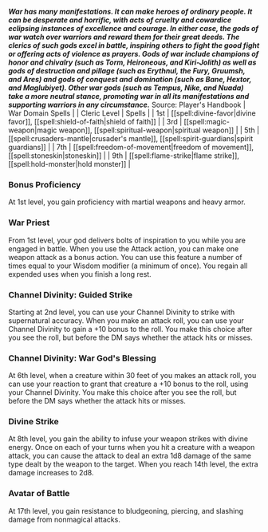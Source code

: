 ***War has many manifestations. It can make heroes of ordinary people. It can be desperate and horrific, with acts of cruelty and cowardice eclipsing instances of excellence and courage. In either case, the gods of war watch over warriors and reward them for their great deeds. The clerics of such gods excel in battle, inspiring others to fight the good fight or offering acts of violence as prayers. Gods of war include champions of honor and chivalry (such as Torm, Heironeous, and Kiri-Jolith) as well as gods of destruction and pillage (such as Erythnul, the Fury, Gruumsh, and Ares) and gods of conquest and domination (such as Bane, Hextor, and Maglubiyet). Other war gods (such as Tempus, Ni******ke, and Nuada) take a more neutral stance, promoting war in all its manifestations and supporting warriors in any circumstance.***
Source: Player's Handbook
| War Domain Spells |
| Cleric Level | Spells |
| 1st | [[spell:divine-favor|divine favor]], [[spell:shield-of-faith|shield of faith]] |
| 3rd | [[spell:magic-weapon|magic weapon]], [[spell:spiritual-weapon|spiritual weapon]] |
| 5th | [[spell:crusaders-mantle|crusader's mantle]], [[spell:spirit-guardians|spirit guardians]] |
| 7th | [[spell:freedom-of-movement|freedom of movement]], [[spell:stoneskin|stoneskin]] |
| 9th | [[spell:flame-strike|flame strike]], [[spell:hold-monster|hold monster]] |
### Bonus Proficiency
At 1st level, you gain proficiency with martial weapons and heavy armor.
### War Priest
From 1st level, your god delivers bolts of inspiration to you while you are engaged in battle. When you use the Attack action, you can make one weapon attack as a bonus action.
You can use this feature a number of times equal to your Wisdom modifier (a minimum of once). You regain all expended uses when you finish a long rest.
### Channel Divinity: Guided Strike
Starting at 2nd level, you can use your Channel Divinity to strike with supernatural accuracy. When you make an attack roll, you can use your Channel Divinity to gain a +10 bonus to the roll. You make this choice after you see the roll, but before the DM says whether the attack hits or misses.
### Channel Divinity: War God's Blessing
At 6th level, when a creature within 30 feet of you makes an attack roll, you can use your reaction to grant that creature a +10 bonus to the roll, using your Channel Divinity. You make this choice after you see the roll, but before the DM says whether the attack hits or misses.
### Divine Strike
At 8th level, you gain the ability to infuse your weapon strikes with divine energy. Once on each of your turns when you hit a creature with a weapon attack, you can cause the attack to deal an extra 1d8 damage of the same type dealt by the weapon to the target. When you reach 14th level, the extra damage increases to 2d8.
### Avatar of Battle
At 17th level, you gain resistance to bludgeoning, piercing, and slashing damage from nonmagical attacks.